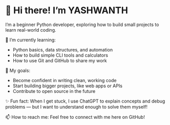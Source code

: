 # 👋 Hi there! I’m YASHWANTH

I’m a beginner Python developer, exploring how to build small projects to learn real-world coding.

🌱 I’m currently learning:
- Python basics, data structures, and automation
- How to build simple CLI tools and calculators
- How to use Git and GitHub to share my work

🔭 My goals:
- Become confident in writing clean, working code
- Start building bigger projects, like web apps or APIs
- Contribute to open source in the future

✨ Fun fact:
When I get stuck, I use ChatGPT to explain concepts and debug problems — but I want to understand enough to solve them myself!

📫 How to reach me:
Feel free to connect with me here on GitHub!
